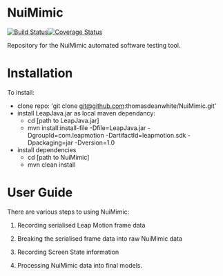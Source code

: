 # NuiMimic #
[![Build Status](https://travis-ci.org/thomasdeanwhite/NuiMimic.svg?branch=master)](https://travis-ci.org/thomasdeanwhite/NuiMimic)[![Coverage Status](https://coveralls.io/repos/github/thomasdeanwhite/NuiMimic/badge.svg?branch=master)](https://coveralls.io/github/thomasdeanwhite/NuiMimic?branch=master)

Repository for the NuiMimic automated software testing tool.

# Installation #

To install:
- clone repo: 'git clone git@github.com:thomasdeanwhite/NuiMimic.git' 
- install LeapJava.jar as local maven dependancy:
  * cd [path to LeapJava.jar]
  * mvn install:install-file -Dfile=LeapJava.jar -DgroupId=com.leapmotion -DartifactId=leapmotion.sdk -Dpackaging=jar -Dversion=1.0
- install dependencies
  * cd [path to NuiMimic]
  * mvn clean install

# User Guide #

There are various steps to using NuiMimic:
1. Recording serialised Leap Motion frame data

2. Breaking the serialised frame data into raw NuiMimic data

3. Recording Screen State information

4. Processing NuiMimic data into final models.
